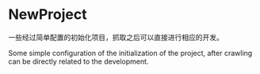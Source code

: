 # NewProject
一些经过简单配置的初始化项目，抓取之后可以直接进行相应的开发。

Some simple configuration of the initialization of the project, after crawling can be directly related to the development.
